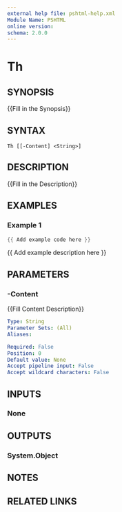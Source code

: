 ```yaml
---
external help file: pshtml-help.xml
Module Name: PSHTML
online version:
schema: 2.0.0
---
```


# Th

## SYNOPSIS
{{Fill in the Synopsis}}

## SYNTAX

```
Th [[-Content] <String>]
```

## DESCRIPTION
{{Fill in the Description}}

## EXAMPLES

### Example 1

```powershell
{{ Add example code here }}
```

{{ Add example description here }}

## PARAMETERS

### -Content
{{Fill Content Description}}

```yaml
Type: String
Parameter Sets: (All)
Aliases:

Required: False
Position: 0
Default value: None
Accept pipeline input: False
Accept wildcard characters: False
```

## INPUTS

### None

## OUTPUTS

### System.Object
## NOTES

## RELATED LINKS

